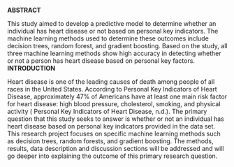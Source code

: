 **ABSTRACT**


This study aimed to develop a predictive model to determine whether an individual has heart disease or not based on personal key indicators. The machine learning methods used to determine these outcomes include decision trees, random forest, and gradient boosting. Based on the study, all three machine learning methods show high accuracy in detecting whether or not a person has heart disease based on personal key factors.
**INTRODUCTION**


Heart disease is one of the leading causes of death among people of all races in the United States. According to Personal Key Indicators of Heart Disease, approximately 47% of Americans have at least one main risk factor for heart disease: high blood pressure, cholesterol, smoking, and physical activity ( Personal Key Indicators of Heart Disease, n.d.). The primary question that this study seeks to answer is whether or not an individual has heart disease based on personal key indicators provided in the data set. This research project focuses on specific machine learning methods such as decision trees, random forests, and gradient boosting. The methods, results, data description and discussion sections will be addressed and will go deeper into explaining the outcome of this primary research question.
